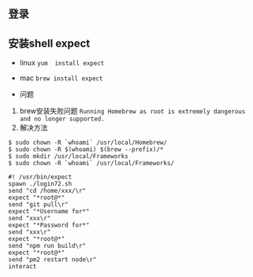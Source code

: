 ## 登录

## 安装shell expect 
- linux `yum  install expect`
- mac `brew install expect`

- 问题
1. brew安装失败问题
`Running Homebrew as root is extremely dangerous and no longer supported.`
2. 解决方法
```shell script
$ sudo chown -R `whoami` /usr/local/Homebrew/
$ sudo chown -R $(whoami) $(brew --prefix)/*
$ sudo mkdir /usr/local/Frameworks
$ sudo chown -R `whoami` /usr/local/Frameworks/
```

```shell script
#! /usr/bin/expect
spawn ./login72.sh
send "cd /home/xxx/\r"
expect "*root@*"
send "git pull\r"
expect "*Username for*"
send "xxx\r"
expect "*Password for*"
send "xxx\r"
expect "*root@*"
send "npm run build\r"
expect "*root@*"
send "pm2 restart node\r"
interact

```
